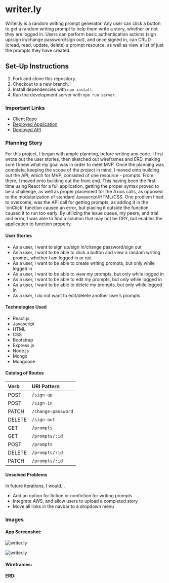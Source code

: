 # writer.ly

Writer.ly is a random writing prompt generator. Any user can click a button to
get a random writing prompt to help them write a story, whether or not they are
logged in. Users can perform basic authentication actions (sign up/sign in/change
password/sign out), and once signed in, can CRUD (cread, read, update, delete) a
prompt resource, as well as view a list of just the prompts they have created.

## Set-Up Instructions

1. Fork and clone this repository.
1. Checkout to a new branch.
1. Install dependencies with `npm install`.
1. Run the development server with `npm run server`.

### Important Links

- [Client Repo](https://github.com/torystosse/writerly-client)
- [Deployed Application](https://torystosse.github.io/writerly-client/#/)
- [Deployed API](https://secure-ravine-42479.herokuapp.com)

### Planning Story

For this project, I began with ample planning, before writing any code. I first
wrote out the user stories, then sketched out wireframes and ERD, making sure I
knew what my goal was in order to meet MVP. Once the planning was complete,
keeping the scope of the project in mind, I moved onto building out the API,
which for MVP, consisted of one resource - prompts. From there, I moved onto building
out the front end. This having been the first time using React for a full application,
getting the proper syntax proved to be a challenge, as well as proper placement
for the Axios calls, as opposed to the modularization of standard Javascript/HTML/CSS.
One problem I had to overcome, was the API call for getting prompts, as adding it
in the 'onClick' function caused an error, but placing it outside the function caused
it to run too early. By utilizing the issue queue, my peers, and trial and error,
I was able to find a solution that may not be DRY, but enables the application
to function properly.



#### User Stories
- As a user, I want to sign up/sign in/change password/sign out
- As a user, I want to be able to click a button and view a random writing prompt, whether I am logged in or not
- As a user, I want to be able to create writing prompts, but only while logged in
- As a user, I want to be able to view my prompts, but only while logged in
- As a user, I want to be able to edit my prompts, but only while logged in
- As a user, I want to be able to delete my prompts, but only while logged in
- As a user, I do not want to edit/delete another user’s prompts




#### Technologies Used
- React.js
- Javascript
- HTML
- CSS
- Bootstrap
- Express.js
- Node.js
- Mongo
- Mongoose



#### Catalog of Routes
| Verb   | URI Pattern  |
|:-------|:-------------|
| POST   | `/sign-up`        |
| POST   | `/sign-in`        |
| PATCH  | `/change-password`|
| DELETE | `/sign-out`       |
| GET    | `/prompts`        |
| GET    | `/prompts/:id`    |
| POST   | `/prompts`        |
| DELETE | `/prompts/:id`    |
| PATCH  | `/prompts/:id`    |



#### Unsolved Problems
In future iterations, I would...
- Add an option for fiction or nonfiction for writing prompts
- Integrate AWS, and allow users to upload a completed story
- Move all links in the navbar to a dropdown menu


### Images

#### App Screenshot:
![writer.ly](https://i.imgur.com/NV6oMHN.png)

![writer.ly](https://i.imgur.com/Y4Wk9ze.png)

#### Wireframes:

#### ERD:
